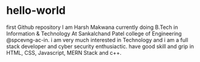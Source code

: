 # hello-world
first Github repository
I am Harsh Makwana currently doing B.Tech in Information & Technology At Sankalchand Patel college 
of Engineering @spcevng-ac-in.
i am very much interested in Technology and i am a full stack developer and cyber security enthusiactic.
have good skill and grip in HTML, CSS, Javascript, MERN Stack and c++.
